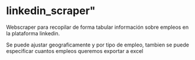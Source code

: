 # linkedin_scraper"

Webscraper para recopilar de forma tabular información sobre empleos en la plataforma linkedin.

Se puede ajustar geograficamente y por tipo de empleo, tambien se puede especificar cuantos empleos queremos exportar a excel
